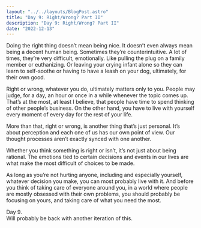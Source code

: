 ```yaml
---
layout: "../../layouts/BlogPost.astro"
title: "Day 9: Right/Wrong? Part II"
description: "Day 9: Right/Wrong? Part II"
date: "2022-12-13"
---
```


Doing the right thing doesn’t mean being nice. It doesn’t even always mean being a decent human being. Sometimes they’re counterintuitive. A lot of times, they’re very difficult, emotionally. Like pulling the plug on a family member or euthanizing. Or leaving your crying infant alone so they can learn to self-soothe or having to have a leash on your dog, ultimately, for their own good.

Right or wrong, whatever you do, ultimately matters only to you. People may judge, for a day, an hour or once in a while whenever the topic comes up. That’s at the most, at least I believe, that people have time to spend thinking of other people’s business. On the other hand, you have to live with yourself every moment of every day for the rest of your life.

More than that, right or wrong, is another thing that’s just personal. It’s about perception and each one of us has our own point of view. Our thought processes aren’t exactly synced with one another.

Whether you think something is right or isn’t, it’s not just about being rational. The emotions tied to certain decisions and events in our lives are what make the most difficult of choices to be made.

As long as you’re not hurting anyone, including and especially yourself, whatever decision you make, you can most probably live with it. And before you think of taking care of everyone around you, in a world where people are mostly obsessed with their own problems, you should probably be focusing on yours, and taking care of what you need the most.

Day 9.  
Will probably be back with another iteration of this.

